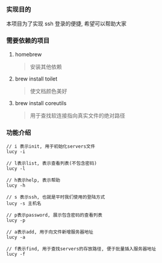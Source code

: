 ### 实现目的

本项目为了实现 ssh 登录的便捷, 希望可以帮助大家

### 需要依赖的项目

1. homebrew
   > 安装其他依赖
2. brew install toilet
   > 使文档颜色美好
3. brew install coreutils
   > 用于查找软连接指向真实文件的绝对路径

### 功能介绍

```
// i 表示init, 用于初始化servers文件
lucy -i

// l表示list, 表示查看列表(不包含密码)
lucy -l

// h表示help, 表示帮助
lucy -h

// s 表示ssh, 也就是平时我们使用的登陆方式
lucy -s 主机名

// p表示password, 展示包含密码的查看列表
lucy -p

// a表示add, 用于向文件新增服务器地址
lucy -a

// f表示find, 用于查找servers的存放路径, 便于批量插入服务器地址
lucy -f


```
